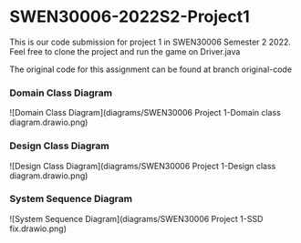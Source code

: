 # SWEN30006-2022S2-Project1
This is our code submission for project 1 in SWEN30006 Semester 2 2022. Feel free to clone the project and run the game on Driver.java

The original code for this assignment can be found at branch original-code
### Domain Class Diagram
![Domain Class Diagram](diagrams/SWEN30006 Project 1-Domain class diagram.drawio.png)
### Design Class Diagram
![Design Class Diagram](diagrams/SWEN30006 Project 1-Design class diagram.drawio.png)
### System Sequence Diagram
![System Sequence Diagram](diagrams/SWEN30006 Project 1-SSD fix.drawio.png)